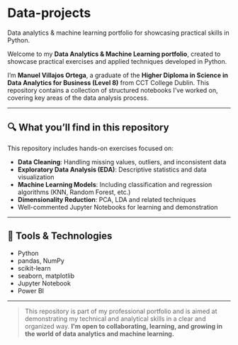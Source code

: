 # Data-projects
Data analytics &amp; machine learning portfolio for showcasing practical skills in Python.

Welcome to my **Data Analytics & Machine Learning portfolio**, created to showcase practical exercises and applied techniques developed in Python.

I’m **Manuel Villajos Ortega**, a graduate of the **Higher Diploma in Science in Data Analytics for Business (Level 8)** from CCT College Dublin. This repository contains a collection of structured notebooks I’ve worked on, covering key areas of the data analysis process.

---

## 🔍 What you’ll find in this repository

This repository includes hands-on exercises focused on:

-  **Data Cleaning**: Handling missing values, outliers, and inconsistent data
-  **Exploratory Data Analysis (EDA)**: Descriptive statistics and data visualization
-  **Machine Learning Models**: Including classification and regression algorithms (KNN, Random Forest, etc.)
-  **Dimensionality Reduction**: PCA, LDA and related techniques
-  Well-commented Jupyter Notebooks for learning and demonstration

---

## 🧰 Tools & Technologies

- Python
- pandas, NumPy
- scikit-learn
- seaborn, matplotlib
- Jupyter Notebook
- Power BI
---

>  This repository is part of my professional portfolio and is aimed at demonstrating my technical and analytical skills in a clear and organized way.
>  **I'm open to collaborating, learning, and growing in the world of data analytics and machine learning.**
